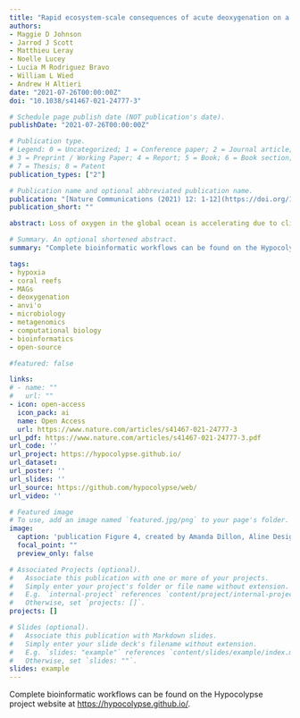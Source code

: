 ```yaml
---
title: "Rapid ecosystem-scale consequences of acute deoxygenation on a Caribbean coral reef"
authors:
- Maggie D Johnson
- Jarrod J Scott
- Matthieu Leray
- Noelle Lucey
- Lucia M Rodriguez Bravo
- William L Wied
- Andrew H Altieri
date: "2021-07-26T00:00:00Z"
doi: "10.1038/s41467-021-24777-3"

# Schedule page publish date (NOT publication's date).
publishDate: "2021-07-26T00:00:00Z"

# Publication type.
# Legend: 0 = Uncategorized; 1 = Conference paper; 2 = Journal article;
# 3 = Preprint / Working Paper; 4 = Report; 5 = Book; 6 = Book section;
# 7 = Thesis; 8 = Patent
publication_types: ["2"]

# Publication name and optional abbreviated publication name.
publication: "[Nature Communications (2021) 12: 1-12](https://doi.org/10.1038/s41467-021-24777-3)"
publication_short: ""

abstract: Loss of oxygen in the global ocean is accelerating due to climate change and eutrophication, but how acute deoxygenation events affect tropical marine ecosystems remains poorly understood. Here we integrate analyses of coral reef benthic communities with microbial community sequencing to show how a deoxygenation event rapidly altered benthic community composition and microbial assemblages in a shallow tropical reef ecosystem. Conditions associated with the event precipitated coral bleaching and mass mortality, causing a 50% loss of live coral and a shift in the benthic community that persisted a year later. Conversely, the unique taxonomic and functional profile of hypoxia-associated microbes rapidly reverted to a normoxic assemblage one month after the event. The decoupling of ecological trajectories among these major functional groups following an acute event emphasizes the need to incorporate deoxygenation as an emerging stressor into coral reef research and management plans to combat escalating threats to reef persistence.

# Summary. An optional shortened abstract.
summary: "Complete bioinformatic workflows can be found on the Hypocolypse project website at https://hypocolypse.github.io/."

tags:
- hypoxia
- coral reefs
- MAGs
- deoxygenation
- anvi'o
- microbiology
- metagenomics
- computational biology
- bioinformatics
- open-source

#featured: false

links:
# - name: ""
#   url: ""
- icon: open-access
  icon_pack: ai
  name: Open Access
  url: https://www.nature.com/articles/s41467-021-24777-3
url_pdf: https://www.nature.com/articles/s41467-021-24777-3.pdf
url_code: ''
url_project: https://hypocolypse.github.io/
url_dataset:
url_poster: ''
url_slides: ''
url_source: https://github.com/hypocolypse/web/
url_video: ''

# Featured image
# To use, add an image named `featured.jpg/png` to your page's folder.
image:
  caption: 'publication Figure 4, created by Amanda Dillon, Aline Design LLC.'
  focal_point: ""
  preview_only: false

# Associated Projects (optional).
#   Associate this publication with one or more of your projects.
#   Simply enter your project's folder or file name without extension.
#   E.g. `internal-project` references `content/project/internal-project/index.md`.
#   Otherwise, set `projects: []`.
projects: []

# Slides (optional).
#   Associate this publication with Markdown slides.
#   Simply enter your slide deck's filename without extension.
#   E.g. `slides: "example"` references `content/slides/example/index.md`.
#   Otherwise, set `slides: ""`.
slides: example
---
```


Complete bioinformatic workflows can be found on the Hypocolypse project website at https://hypocolypse.github.io/.

<script type='text/javascript' src='https://d1bxh8uas1mnw7.cloudfront.net/assets/embed.js'></script>

<span data-badge-type="medium-donut" data-doi="10.1038/s41467-021-24777-3" data-condensed="true" data-hide-no-mentions="true" class="altmetric-embed"></span> <span class="__dimensions_badge_embed__" data-doi="10.1038/s41467-021-24777-3" data-hide-zero-citations="false" data-legend="hover-right"></span><script async src="https://badge.dimensions.ai/badge.js" charset="utf-8"></script>

<br/>
